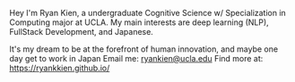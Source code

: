 Hey I'm Ryan Kien, a undergraduate Cognitive Science w/ Specialization in Computing major at UCLA. My main interests are deep learning (NLP), FullStack Development, and Japanese.

It's my dream to be at the forefront of human innovation, and maybe one day get to work in Japan
Email me: ryankien@ucla.edu
Find more at: https://ryankkien.github.io/
<!---
ryankkien/ryankkien is a ✨ special ✨ repository because its `README.md` (this file) appears on your GitHub profile.
You can click the Preview link to take a look at your changes.
--->

